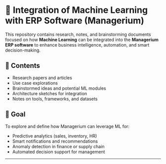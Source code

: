 # 🤖 Integration of Machine Learning with ERP Software (Managerium)

This repository contains research, notes, and brainstorming documents focused on how **Machine Learning** can be integrated into the **Managerium ERP software** to enhance business intelligence, automation, and smart decision-making.

## 📄 Contents

- Research papers and articles
- Use case explorations
- Brainstormed ideas and potential ML modules
- Architecture sketches for integration
- Notes on tools, frameworks, and datasets

## 🎯 Goal

To explore and define how Managerium can leverage ML for:
- Predictive analytics (sales, inventory, HR)
- Smart notifications and recommendations
- Anomaly detection in finance or supply chain
- Automated decision support for management

---
